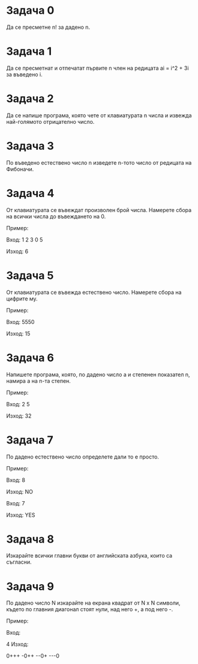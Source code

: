 # Задача 0

Да се пресметне n! за дадено n.

# Задача 1

Да се пресметнат и отпечатат първите n член на редицата ai = i^2 + 3i за въведено i.

# Задача 2

Да се напише програма, която чете от клавиатурата n числа и извежда най-голямото отрицателно число.

# Задача 3

По въведено естествено число n изведете n-тото число от редицата на Фибоначи.

# Задача 4

От клавиатурата се въвеждат произволен брой числа. Намерете сбора на всички числа до въвеждането на 0.

Пример:

Вход: 1 2 3 0 5

Изход: 6

# Задача 5

От клавиатурата се въвежда естествено число. Намерете сбора на цифрите му.

Пример:

Вход: 5550

Изход: 15

# Задача 6

Напишете програма, която, по дадено число а и степенен показател n, намира а нa n-та степен.

Пример:

Вход: 2 5

Изход: 32

# Задача 7

По дадено естествено число определете дали то е просто.

Пример:

Вход: 8

Изход: NO

Вход: 7

Изход: YES

# Задача 8

Изкарайте всички главни букви от английската азбука, които са съгласни.

# Задача 9

По дадено число N изкарайте на екрана квадрат от N x N символи, където по главния диагонал стоят нули, над него +, а под него -.

Пример:

Вход:

4 Изход:

0+++
-0++
--0+
---0
